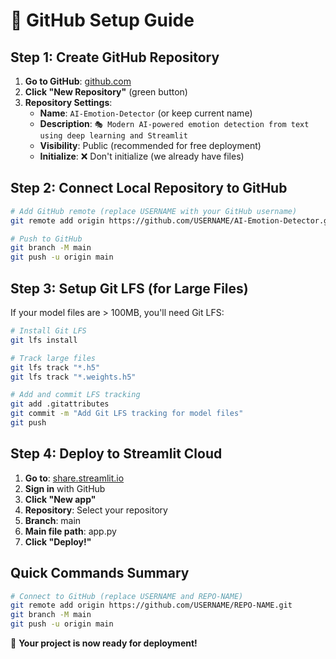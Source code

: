 # 🐙 GitHub Setup Guide

## Step 1: Create GitHub Repository

1. **Go to GitHub**: [github.com](https://github.com)
2. **Click "New Repository"** (green button)
3. **Repository Settings**:
   - **Name**: `AI-Emotion-Detector` (or keep current name)
   - **Description**: `🎭 Modern AI-powered emotion detection from text using deep learning and Streamlit`
   - **Visibility**: Public (recommended for free deployment)
   - **Initialize**: ❌ Don't initialize (we already have files)

## Step 2: Connect Local Repository to GitHub

```bash
# Add GitHub remote (replace USERNAME with your GitHub username)
git remote add origin https://github.com/USERNAME/AI-Emotion-Detector.git

# Push to GitHub
git branch -M main
git push -u origin main
```

## Step 3: Setup Git LFS (for Large Files)

If your model files are > 100MB, you'll need Git LFS:

```bash
# Install Git LFS
git lfs install

# Track large files
git lfs track "*.h5"
git lfs track "*.weights.h5"

# Add and commit LFS tracking
git add .gitattributes
git commit -m "Add Git LFS tracking for model files"
git push
```

## Step 4: Deploy to Streamlit Cloud

1. **Go to**: [share.streamlit.io](https://share.streamlit.io)
2. **Sign in** with GitHub
3. **Click "New app"**
4. **Repository**: Select your repository
5. **Branch**: main
6. **Main file path**: app.py
7. **Click "Deploy!"**

## Quick Commands Summary

```bash
# Connect to GitHub (replace USERNAME and REPO-NAME)
git remote add origin https://github.com/USERNAME/REPO-NAME.git
git branch -M main
git push -u origin main
```

🎉 **Your project is now ready for deployment!**
